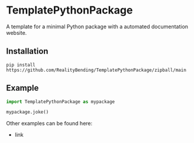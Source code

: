 # TemplatePythonPackage

A template for a minimal Python package with a automated documentation website.

## Installation

```
pip install https://github.com/RealityBending/TemplatePythonPackage/zipball/main
```

## Example

```python
import TemplatePythonPackage as mypackage

mypackage.joke()
```

Other examples can be found here:
- link

